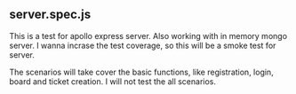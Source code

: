 ## server.spec.js

This is a test for apollo express server. Also working with in memory mongo server. I wanna incrase the test coverage, so this will be a smoke test for server.

The scenarios will take cover the basic functions, like registration, login, board and ticket creation. I will not test the all scenarios.
